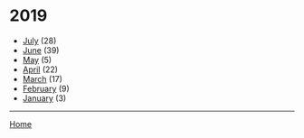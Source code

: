 # 2019

  * [July](./2019-07.md) (28)
  * [June](./2019-06.md) (39)
  * [May](./2019-05.md) (5)
  * [April](./2019-04.md) (22)
  * [March](./2019-03.md) (17)
  * [February](./2019-02.md) (9)
  * [January](./2019-01.md) (3)

----

[Home](../)
